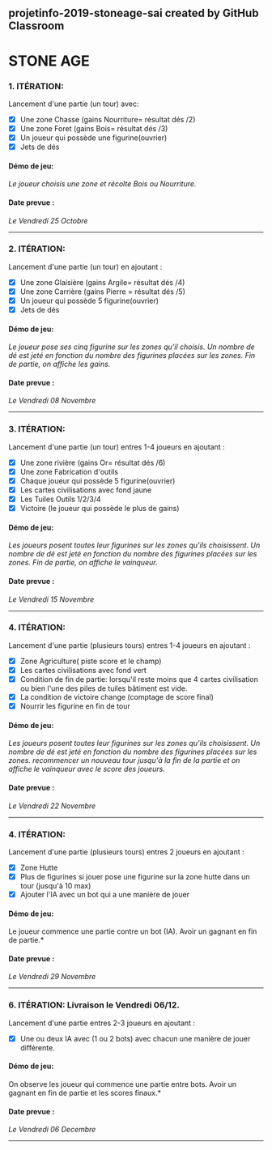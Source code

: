  projetinfo-2019-stoneage-sai created by GitHub Classroom
-----------------------------------------------
# STONE AGE

### 1. ITÉRATION: 
Lancement d'une partie (un tour) avec:
- [X] Une zone Chasse (gains Nourriture= résultat dés /2)
- [X] Une zone Foret (gains Bois= résultat dés /3)
- [X] Un joueur qui possède une figurine(ouvrier)
- [X] Jets de dés 
#### Démo de jeu:
*Le joueur choisis une zone et récolte Bois ou Nourriture.*
#### Date prevue : 
*Le Vendredi 25 Octobre*

-----------------------------------------------

### 2. ITÉRATION: 
Lancement d'une partie (un tour) en ajoutant :
- [X] Une zone Glaisière (gains Argile= résultat dés /4)
- [X] Une zone Carrière (gains Pierre = résultat dés /5)
- [X] Un joueur qui possède 5 figurine(ouvrier)
- [X] Jets de dés 
#### Démo de jeu:
*Le joueur pose ses cinq figurine sur les zones qu'il choisis.
Un nombre de dé est jeté en fonction du nombre des figurines placées sur les zones. 
Fin de partie, on affiche les gains.*
#### Date prevue : 
*Le Vendredi 08 Novembre*

-----------------------------------------------

### 3. ITÉRATION:  
Lancement d'une partie (un tour) entres 1-4 joueurs en ajoutant :
- [X] Une zone rivière (gains Or= résultat dés /6)
- [X] Une zone Fabrication d'outils
- [X] Chaque joueur qui possède 5 figurine(ouvrier)
- [X] Les cartes civilisations avec fond jaune
- [X] Les Tuiles Outils 1/2/3/4
- [X] Victoire (le joueur qui possède le plus de gains)
#### Démo de jeu:
*Les joueurs posent toutes leur figurines sur les zones qu'ils choisissent.
Un nombre de dé est jeté en fonction du nombre des figurines placées sur les zones. 
Fin de partie, on affiche le vainqueur.*
#### Date prevue : 
*Le Vendredi 15 Novembre*

-----------------------------------------------
### 4. ITÉRATION:  
Lancement d'une partie (plusieurs tours) entres 1-4 joueurs en ajoutant :
- [X] Zone Agriculture( piste score et le champ)
- [X] Les cartes civilisations avec fond vert
- [X] Condition de fin de partie: lorsqu'il reste moins que 4 cartes civilisation ou bien l'une des piles de tuiles bâtiment est vide.
- [X] La condition de victoire change (comptage de score final)
- [X] Nourrir les figurine en fin de tour

#### Démo de jeu:
*Les joueurs posent toutes leur figurines sur les zones qu'ils choisissent.
Un nombre de dé est jeté en fonction du nombre des figurines placées sur les zones. 
recommencer un nouveau tour jusqu'à la fin de la partie  et on affiche le vainqueur avec le score des joueurs.*
#### Date prevue : 
*Le Vendredi 22 Novembre*

-----------------------------------------------

### 4. ITÉRATION:   
Lancement d'une partie (plusieurs tours) entres 2 joueurs en ajoutant :
- [X] Zone Hutte
- [X] Plus de figurines si jouer pose une figurine sur la zone hutte dans un tour (jusqu'à 10 max)
- [X] Ajouter l'IA avec un bot qui a une manière de jouer 

#### Démo de jeu:
Le joueur commence une partie contre un bot (IA). 
Avoir un gagnant en fin de partie.*
#### Date prevue : 
*Le Vendredi 29 Novembre*

----------------------------------------------- 
### 6. ITÉRATION:   Livraison le Vendredi 06/12.
Lancement d'une partie entres 2-3 joueurs en ajoutant :
- [X] Une ou deux IA avec (1 ou 2 bots) avec chacun une manière de jouer différente.

#### Démo de jeu:
On observe les joueur qui commence une partie entre bots. 
Avoir un gagnant en fin de partie et les scores finaux.*
#### Date prevue : 
*Le Vendredi 06 Decembre*

----------------------------------------------- 
